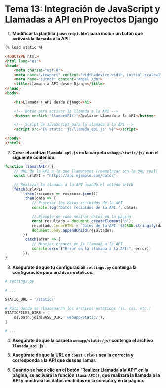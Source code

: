 # Tema 13: Integración de JavaScript y Llamadas a API en Proyectos Django

1. **Modificar la plantilla `javascript.html` para incluir un botón que activará la llamada a la API:**

```html
{% load static %}

<!DOCTYPE html>
<html lang="es">
<head>
    <meta charset="utf-8">
    <meta name="viewport" content="width=device-width, initial-scale=1">
    <meta name="author" content="Angel Xdn">
    <title>Llamada a API desde Django</title>
</head>
<body>

    <h1>Llamada a API desde Django</h1>
    
    <!-- Botón para activar la llamada a la API -->
    <button onclick="llamarAPI()">Realizar Llamada a la API</button>

    <!-- Script de JavaScript para la llamada a la API -->
    <script src="{% static 'js/llamada_api.js' %}"></script>

</body>
</html>
```

2. **Crear el archivo `llamada_api.js` en la carpeta `webapp/static/js/` con el siguiente contenido:**

```javascript
function llamarAPI() {
    // URL de la API a la que llamaremos (reemplazar con la URL real)
    const urlAPI = "https://api.ejemplo.com/datos";

    // Realizar la llamada a la API usando el método fetch
    fetch(urlAPI)
        .then(response => response.json())
        .then(data => {
            // Procesar los datos recibidos de la API
            console.log("Datos recibidos de la API:", data);

            // Ejemplo de cómo mostrar datos en la página
            const resultado = document.createElement("p");
            resultado.innerHTML = `Datos de la API: ${JSON.stringify(data)}`;
            document.body.appendChild(resultado);
        })
        .catch(error => {
            // Manejar errores en la llamada a la API
            console.error("Error en la llamada a la API:", error);
        });
}
```

3. **Asegúrate de que tu configuración `settings.py` contenga la configuración para archivos estáticos:**

```python
# settings.py

# ...

STATIC_URL = '/static/'

# Ruta donde se almacenarán los archivos estáticos (js, css, etc.)
STATICFILES_DIRS = [
    os.path.join(BASE_DIR, 'webapp/static/'),
]

# ...
```

4. **Asegúrate de que la carpeta `webapp/static/js/` contenga el archivo `llamada_api.js`.**

5. **Asegúrate de que la URL en `const urlAPI` sea la correcta y corresponda a la API que deseas llamar.**

6. **Cuando se hace clic en el botón "Realizar Llamada a la API" en la página, se activará la función `llamarAPI()`, que realizará la llamada a la API y mostrará los datos recibidos en la consola y en la página.**


